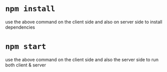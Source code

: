 # `npm install`
use the above command on the client side and also on server side to install dependencies


# `npm start`
use the above command on the client side and also the server side to run both client & server